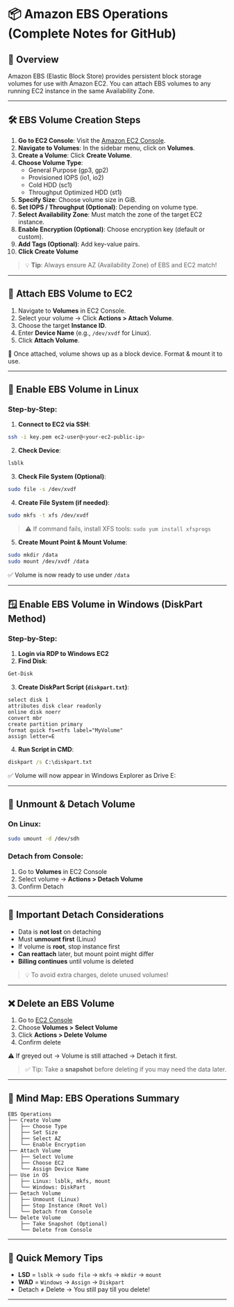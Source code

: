 # 📦 Amazon EBS Operations (Complete Notes for GitHub)

## 📘 Overview
Amazon EBS (Elastic Block Store) provides persistent block storage volumes for use with Amazon EC2. You can attach EBS volumes to any running EC2 instance in the same Availability Zone.

---

## 🛠️ EBS Volume Creation Steps

1. **Go to EC2 Console**: Visit the [Amazon EC2 Console](https://console.aws.amazon.com/ec2/).
2. **Navigate to Volumes**: In the sidebar menu, click on **Volumes**.
3. **Create a Volume**: Click **Create Volume**.
4. **Choose Volume Type**:
   - General Purpose (gp3, gp2)
   - Provisioned IOPS (io1, io2)
   - Cold HDD (sc1)
   - Throughput Optimized HDD (st1)
5. **Specify Size**: Choose volume size in GiB.
6. **Set IOPS / Throughput (Optional)**: Depending on volume type.
7. **Select Availability Zone**: Must match the zone of the target EC2 instance.
8. **Enable Encryption (Optional)**: Choose encryption key (default or custom).
9. **Add Tags (Optional)**: Add key-value pairs.
10. **Click Create Volume**

> 💡 **Tip**: Always ensure AZ (Availability Zone) of EBS and EC2 match!

---

## 🔗 Attach EBS Volume to EC2

1. Navigate to **Volumes** in EC2 Console.
2. Select your volume → Click **Actions > Attach Volume**.
3. Choose the target **Instance ID**.
4. Enter **Device Name** (e.g., `/dev/xvdf` for Linux).
5. Click **Attach Volume**.

🔸 Once attached, volume shows up as a block device. Format & mount it to use.

---

## 🐧 Enable EBS Volume in Linux

### Step-by-Step:

1. **Connect to EC2 via SSH**:
```bash
ssh -i key.pem ec2-user@<your-ec2-public-ip>
```

2. **Check Device**:
```bash
lsblk
```

3. **Check File System (Optional)**:
```bash
sudo file -s /dev/xvdf
```

4. **Create File System (if needed)**:
```bash
sudo mkfs -t xfs /dev/xvdf
```
> ⚠️ If command fails, install XFS tools: `sudo yum install xfsprogs`

5. **Create Mount Point & Mount Volume**:
```bash
sudo mkdir /data
sudo mount /dev/xvdf /data
```

✅ Volume is now ready to use under `/data`

---

## 🪟 Enable EBS Volume in Windows (DiskPart Method)

### Step-by-Step:
1. **Login via RDP to Windows EC2**
2. **Find Disk**:
```powershell
Get-Disk
```
3. **Create DiskPart Script (`diskpart.txt`)**:
```text
select disk 1
attributes disk clear readonly
online disk noerr
convert mbr
create partition primary
format quick fs=ntfs label="MyVolume"
assign letter=E
```
4. **Run Script in CMD**:
```cmd
diskpart /s C:\diskpart.txt
```

✅ Volume will now appear in Windows Explorer as Drive E:

---

## 🔄 Unmount & Detach Volume

### On Linux:
```bash
sudo umount -d /dev/sdh
```

### Detach from Console:
1. Go to **Volumes** in EC2 Console
2. Select volume → **Actions > Detach Volume**
3. Confirm Detach

---

## 🔐 Important Detach Considerations

- Data is **not lost** on detaching
- Must **unmount first** (Linux)
- If volume is **root**, stop instance first
- **Can reattach** later, but mount point might differ
- **Billing continues** until volume is deleted

> 💡 To avoid extra charges, delete unused volumes!

---

## ❌ Delete an EBS Volume

1. Go to [EC2 Console](https://console.aws.amazon.com/ec2/)
2. Choose **Volumes > Select Volume**
3. Click **Actions > Delete Volume**
4. Confirm delete

⚠️ If greyed out → Volume is still attached → Detach it first.

> ✅ Tip: Take a **snapshot** before deleting if you may need the data later.

---

## 🧠 Mind Map: EBS Operations Summary

```text
EBS Operations
├── Create Volume
│   ├── Choose Type
│   ├── Set Size
│   ├── Select AZ
│   └── Enable Encryption
├── Attach Volume
│   ├── Select Volume
│   ├── Choose EC2
│   └── Assign Device Name
├── Use in OS
│   ├── Linux: lsblk, mkfs, mount
│   └── Windows: DiskPart
├── Detach Volume
│   ├── Unmount (Linux)
│   ├── Stop Instance (Root Vol)
│   └── Detach from Console
└── Delete Volume
    ├── Take Snapshot (Optional)
    └── Delete from Console
```

---

## 🧠 Quick Memory Tips

- **LSD** = `lsblk` → `sudo file` → `mkfs` → `mkdir` → `mount`
- **WAD** = `Windows` → `Assign` → `Diskpart`
- Detach ≠ Delete → You still pay till you delete!

---

